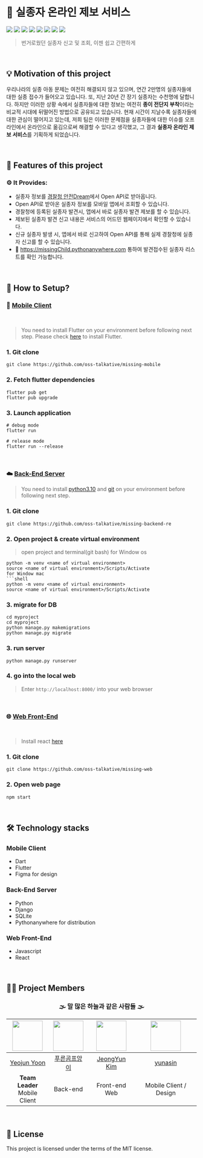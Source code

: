 # 🚸 실종자 온라인 제보 서비스

<img src="https://img.shields.io/badge/Dart-0175C2?style=flat-square&logo=Dart&logoColor=white"/> <img src="https://img.shields.io/badge/Flutter-02569B?style=flat-square&logo=Flutter&logoColor=white"/> <img src="https://img.shields.io/badge/JavaScript-F7DF1E?style=flat-square&logo=JavaScript&logoColor=black"/>
  <img src="https://img.shields.io/badge/React-61DAFB?style=flat-square&logo=React&logoColor=black"/> <img src="https://img.shields.io/badge/Python-3776AB?style=flat-square&logo=Python&logoColor=white"/> <img src="https://img.shields.io/badge/Django-092E20?style=flat-square&logo=Django&logoColor=white"/> <img src="https://img.shields.io/badge/SQLite-003B57?style=flat-square&logo=sqlite&logoColor=white"/> <img src="https://img.shields.io/badge/Figma-F24E1E?style=flat-square&logo=Figma&logoColor=white"/>

> 번거로웠던 실종자 신고 및 조회, 이젠 쉽고 간편하게

<br>

 ## 💡 Motivation of this project
 우리나라의 실종 아동 문제는 여전히 해결되지 않고 있으며, 연간 2만명의 실종자들에 대한 실종 접수가 들어오고 있습니다. 또, 지난 20년 간 장기 실종자는 수천명에 달합니다. 하지만 이러한 상황 속에서 실종자들에 대한 정보는 여전히 **종이 전단지 부착**이라는 비교적 시대에 뒤떨어진 방법으로 공유되고 있습니다. 현재 시간이 지날수록 실종자들에 대한 관심이 떨어지고 있는데, 저희 팀은 이러한 문제점을 실종자들에 대한 이슈를 오프라인에서 온라인으로 옮김으로써 해결할 수 있다고 생각했고, 그 결과 **실종자 온라인 제보 서비스**를 기획하게 되었습니다.
 
<br>

## 📑 Features of this project
 ### ⚙ It Provides:
* 실종자 정보를 [경찰청 안전Dream](www.safe182.go.kr)에서 Open API로 받아옵니다.
* Open API로 받아온 실종자 정보를 모바일 앱에서 조회할 수 있습니다.
* 경찰청에 등록된 실종자 발견시, 앱에서 바로 실종자 발견 제보를 할 수 있습니다.
* 제보된 실종자 발견 신고 내용은 서비스의 어드민 웹페이지에서 확인할 수 있습니다.
* 신규 실종자 발생 시, 앱에서 바로 신고하여 Open API를 통해 실제 경찰청에 실종자 신고를 할 수 있습니다.
* 🔎 <https://missingChild.pythonanywhere.com> 통하여 발견접수된 실종자 리스트를 확인 가능합니다.

<br>

## 📲 How to Setup?
### 📱 [Mobile Client](https://github.com/oss-talkative/missing-mobile)

<br>

> You need to install Flutter on your environment before following next step. Please check [here](https://docs.flutter.dev/get-started/install?gclid=CjwKCAiA7IGcBhA8EiwAFfUDsSTBw2Tu7vlZbIAG_2OyUPzx4zBuucfDD9OMNvNJL7JsJ89eYtkcDxoCem4QAvD_BwE&gclsrc=aw.ds) to install Flutter.

### 1. Git clone
```shell
git clone https://github.com/oss-talkative/missing-mobile
```

### 2. Fetch flutter dependencies
```shell
flutter pub get
flutter pub upgrade
```

### 3. Launch application
```shell
# debug mode
flutter run

# release mode
flutter run --release
```

<br>

### ☁️ [Back-End Server](https://github.com/oss-talkative/missing-backend-re)
> You need to install [python3.10](https://www.python.org/downloads/release/python-3100/) and [git](https://git-scm.com/) on your environment before following next step.
### 1. Git clone
```shell
git clone https://github.com/oss-talkative/missing-backend-re
```
### 2. Open project & create virtual environment
> open project and terminal(git bash)
for Window os
```shell
python -m venv <name of virtual environment>
source <name of virtual environment>/Scripts/Activate
for Window mac
```shell
python -m venv <name of virtual environment>
source <name of virtual environment>/Scripts/Activate
```
### 3. migrate for DB
```shell
cd myproject
cd myproject
python manage.py makemigrations
python manage.py migrate
```
### 3. run server
```shell
python manage.py runserver
```
### 4. go into the local web
> Enter `http://localhost:8000/` into your web browser

<br>

### 🌐 [Web Front-End](https://github.com/oss-talkative/missing-web)

<br>

> Install react [here](https://reactjs-kr.firebaseapp.com/docs/installation.html)

### 1. Git clone
```shell
git clone https://github.com/oss-talkative/missing-web
```
### 2. Open web page
```shell
npm start
```

<br>


## 🛠 Technology stacks

### Mobile Client
- Dart
- Flutter
- Figma for design

### Back-End Server
- Python
- Django
- SQLite
- Pythonanywhere for distribution

### Web Front-End
- Javascript
- React

<br>

## 🧑‍💻 Project Members
 
 <div align="center">


### 🌫️ 말 많은 하늘과 같은 사람들 🌫️
  
 |<img src="https://avatars.githubusercontent.com/u/72238126?v=4" width="80">|<img src="https://avatars.githubusercontent.com/u/65147869?v=4" width="80">|<img src="https://avatars.githubusercontent.com/u/95032287?v=4" width="80">|<img src="https://avatars.githubusercontent.com/u/112372174?v=4" width="80">|
|:---:|:---:|:---:|:---:|
|[Yeojun Yoon](https://github.com/yjyoon-dev)|[푸른곰프앙이](https://github.com/kseenyoung)|[JeongYun Kim](https://github.com/pipi-shortstocking)|[yunasin](https://github.com/star1502)|
|**Team Leader**<br>Mobile Client|Back-end|Front-end Web|Mobile Client / Design|
  
 </div>
 
 <br>
 
 ## 🧾 License
  This project is licensed under the terms of the MIT license.
